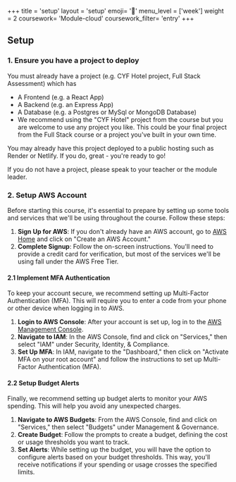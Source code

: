 +++
title = 'setup'
layout = 'setup'
emoji= '📝'
menu_level = ['week']
weight = 2
coursework= 'Module-cloud'
coursework_filter= 'entry'
+++

## Setup

### 1. Ensure you have a project to deploy

You must already have a project (e.g. CYF Hotel project, Full Stack Assessment) which has

- A Frontend (e.g. a React App)
- A Backend (e.g. an Express App)
- A Database (e.g. a Postgres or MySql or MongoDB Database)
- We recommend using the "CYF Hotel" project from the course but you are welcome to use any project you like. This could be your final project from the Full Stack course or a project you've built in your own time.

You may already have this project deployed to a public hosting such as Render or Netlify. If you do, great - you're ready to go!

If you do not have a project, please speak to your teacher or the module leader.

### 2. Setup AWS Account

Before starting this course, it's essential to prepare by setting up some tools and services that we'll be using throughout the course. Follow these steps:

1. **Sign Up for AWS**: If you don't already have an AWS account, go to [AWS Home](https://aws.amazon.com/) and click on "Create an AWS Account."
2. **Complete Signup**: Follow the on-screen instructions. You'll need to provide a credit card for verification, but most of the services we'll be using fall under the AWS Free Tier.

#### 2.1 Implement MFA Authentication

To keep your account secure, we recommend setting up Multi-Factor Authentication (MFA). This will require you to enter a code from your phone or other device when logging in to AWS.

1. **Login to AWS Console**: After your account is set up, log in to the [AWS Management Console](https://aws.amazon.com/console/).
2. **Navigate to IAM**: In the AWS Console, find and click on "Services," then select "IAM" under Security, Identity, & Compliance.
3. **Set Up MFA**: In IAM, navigate to the "Dashboard," then click on "Activate MFA on your root account" and follow the instructions to set up Multi-Factor Authentication (MFA).

#### 2.2 Setup Budget Alerts

Finally, we recommend setting up budget alerts to monitor your AWS spending. This will help you avoid any unexpected charges.

1. **Navigate to AWS Budgets**: From the AWS Console, find and click on "Services," then select "Budgets" under Management & Governance.
2. **Create Budget**: Follow the prompts to create a budget, defining the cost or usage thresholds you want to track.
3. **Set Alerts**: While setting up the budget, you will have the option to configure alerts based on your budget thresholds. This way, you'll receive notifications if your spending or usage crosses the specified limits.
